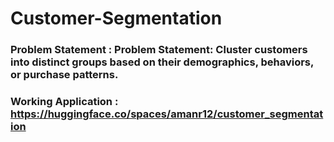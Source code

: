 # Customer-Segmentation
### Problem Statement : Problem Statement: Cluster customers into distinct groups based on their demographics, behaviors, or purchase patterns.
### Working Application : https://huggingface.co/spaces/amanr12/customer_segmentation
